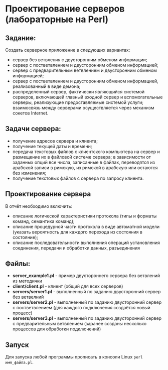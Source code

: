 # Проектирование серверов (лабораторные на Perl)

## Задание:

Создать серверное приложение в следующих вариантах:
- сервер без ветвления с двусторонним обменом информации;
- сервер с постветвлением и двусторонним обменом информацией;
- сервер с предварительным ветвлением и двусторонним обменом информацией;
- сервер с постветвлением и двусторонним обменом информацией, реализованный в виде демона;
- распределенный сервер, фактически являющийся системой серверов, включающей главный входной сервер и вспомогательные серверы, реализующие предоставляемые системой услуги; взаимосвязь между серверами осуществляется через механизм сокетов Internet.

## Задачи сервера:

- получение адресов сервера и клиента;
- получение текущей даты и времени;
- передача текстовых файлов с клиентского компьютера на сервер и размещение их в файловой системе сервера; в зависимости от заданных опций все числа, записанные в файлах, переводятся из арабской записи в римскую, из римской в арабскую или остаются без изменения;
- получение текстовых файлов с сервера по запросу клиента.

## Проектирование сервера

В отчёт необходимо включить:

- описание логической характеристики протокола (типы и форматы команд, семантика команд);
- описание процедурной части протокола в виде автоматной модели (указать вероятность для каждого перехода из состояния в состояние);
- описание последовательности выполнения операций установления соединения, передачи и обработки данных, разъединения


## Файлы:

- **server_example1.pl** - пример двустороннего сервера без ветвлений из методички
- **client/client.pl** - клиент (общий для всех серверов)
- **servers/server1.pl** - выполненный по заданию двусторонний сервер без ветвелний
- **servers/server2.pl** - выполненный по заданию двусторонний сервер с постветвлением (для каждого подключения создаётся новый процесс)
- **servers/server3.pl** - выполненный по заданию двусторонний сервер с предварительным ветвлением (заранее созданы несколько процессов для обработки подключений)

## Запуск

Для запуска любой программы прописать в консоли Linux `perl имя_файла.pl`.
